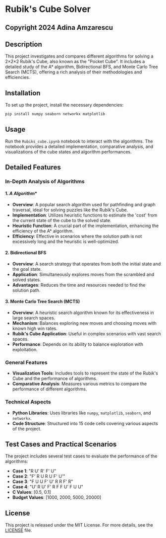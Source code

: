 #  Rubik's Cube Solver
## Copyright 2024 Adina Amzarescu

## Description

This project investigates and compares different algorithms for solving a 2×2×2 Rubik's Cube, also known as the "Pocket Cube". It includes a detailed study of the A* algorithm, Bidirectional BFS, and Monte Carlo Tree Search (MCTS), offering a rich analysis of their methodologies and efficiencies.

## Installation

To set up the project, install the necessary dependencies:

`
pip install numpy seaborn networkx matplotlib
`

## Usage

Run the `Rubiks_cube.ipynb` notebook to interact with the algorithms. The notebook provides a detailed implementation, comparative analysis, and visualizations of the cube states and algorithm performances.

## Detailed Features

### In-Depth Analysis of Algorithms

#### 1. **A* Algorithm**
- **Overview**: A popular search algorithm used for pathfinding and graph traversal, ideal for solving puzzles like the Rubik's Cube.
- **Implementation**: Utilizes heuristic functions to estimate the 'cost' from the current state of the cube to the solved state.
- **Heuristic Function**: A crucial part of the implementation, enhancing the efficiency of the A* algorithm.
- **Efficiency**: Effective in scenarios where the solution path is not excessively long and the heuristic is well-optimized.

#### 2. **Bidirectional BFS**
- **Overview**: A search strategy that operates from both the initial state and the goal state.
- **Application**: Simultaneously explores moves from the scrambled and solved states.
- **Advantages**: Reduces the time and resources needed to find the solution path.

#### 3. **Monte Carlo Tree Search (MCTS)**
- **Overview**: A heuristic search algorithm known for its effectiveness in large search spaces.
- **Mechanism**: Balances exploring new moves and choosing moves with known high win rates.
- **Rubik's Cube Application**: Useful in complex scenarios with vast search spaces.
- **Performance**: Depends on its ability to balance exploration with exploitation.

### General Features
- **Visualization Tools**: Includes tools to represent the state of the Rubik's Cube and the performance of algorithms.
- **Comparative Analysis**: Measures various metrics to compare the performance of different algorithms.

### Technical Aspects
- **Python Libraries**: Uses libraries like `numpy`, `matplotlib`, `seaborn`, and `networkx`.
- **Code Structure**: Structured into 15 code cells covering various aspects of the project.

## Test Cases and Practical Scenarios

The project includes several test cases to evaluate the performance of the algorithms:
- **Case 1**: "R U' R' F' U"
- **Case 2**: "F' R U R U F' U'"
- **Case 3**: "F U U F' U' R R F' R"
- **Case 4**: "U' R U' F' R F F U' F U U"
- **C Values**: [0.5, 0.1]
- **Budget Values**: [1000, 2000, 5000, 20000]

## License

This project is released under the MIT License. For more details, see the [LICENSE](LICENSE) file.
